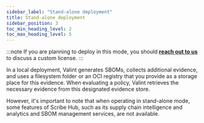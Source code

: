 ```yaml
---
sidebar_label: "Stand-alone deployment"
title: Stand-alone deployment
sidebar_position: 3
toc_min_heading_level: 2
toc_max_heading_level: 5
---
```


:::note
If you are planning to deploy in this mode, you should **[reach out to us](https://scribesecurity.com/contact-us/ "Contact Us")** to discuss a custom license.
:::

In a local deployment, Valint generates SBOMs, collects additional evidence, and uses a filesystem folder or an OCI registry that you provide as a storage place for this evidence. When evaluating a policy, Valint retrieves the necessary evidence from this designated evidence store.

However, it's important to note that when operating in stand-alone mode, some features of Scribe Hub, such as its supply chain intelligence and analytics and SBOM management services, are not available.

<!-- To learn more about a stand-alone deployment option check out this **[guide](../advanced-guide/standalone-deployment/)**. -->
